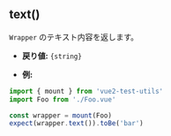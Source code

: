 ## text()

`Wrapper` のテキスト内容を返します。

- **戻り値:** `{string}`

- **例:**

```js
import { mount } from 'vue2-test-utils'
import Foo from './Foo.vue'

const wrapper = mount(Foo)
expect(wrapper.text()).toBe('bar')
```
